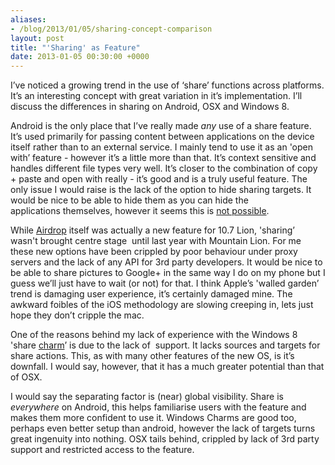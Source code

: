 ```yaml
---
aliases:
- /blog/2013/01/05/sharing-concept-comparison
layout: post
title: "'Sharing' as Feature"
date: 2013-01-05 00:30:00 +0000
---
```

I’ve noticed a growing trend in the use of ‘share’ functions across platforms.
It’s an interesting concept with great variation in it’s implementation. I’ll
discuss the differences in sharing on Android, OSX and Windows 8.

Android is the only place that I’ve really made _any_ use of a share feature.
It’s used primarily for passing content between applications on the device
itself rather than to an external service. I mainly tend to use it as an 'open
with’ feature - however it’s a little more than that. It’s context sensitive
and handles different file types very well. It’s closer to the combination of
copy + paste and open with really - it’s good and is a truly useful feature.
The only issue I would raise is the lack of the option to hide sharing targets.
It would be nice to be able to hide them as you can hide the
applications themselves, however it seems this is [not
possible](http://forums.androidcentral.com/general-help-how/32716-how-do-i-edit-my-share-options.html).

While [Airdrop](http://en.wikipedia.org/wiki/AirDrop) itself was actually a new
feature for 10.7 Lion, 'sharing’ wasn't brought centre stage  until last year
with Mountain Lion. For me these new options have been crippled by poor
behaviour under proxy servers and the lack of any API for 3rd party developers.
It would be nice to be able to share pictures to Google+ in the same way I do
on my phone but I guess we’ll just have to wait (or not) for that. I think
Apple’s 'walled garden’ trend is damaging user experience, it’s certainly
damaged mine. The awkward foibles of the iOS methodology are slowing creeping
in, lets just hope they don’t cripple the mac.

One of the reasons behind my lack of experience with the Windows 8 'share
[charm](http://winsupersite.com/article/windows8/windows-8-feature-focus-charms-142999)’
is due to the lack of  support. It lacks sources and targets for share actions.
This, as with many other features of the new OS, is it’s downfall. I would say,
however, that it has a much greater potential than that of OSX.

I would say the separating factor is (near) global visibility. Share is
_everywhere_ on Android, this helps familiarise users with the feature and
makes them more confident to use it. Windows Charms are good too, perhaps even
better setup than android, however the lack of targets turns
great ingenuity into nothing. OSX tails behind, crippled by lack of 3rd party
support and restricted access to the feature.